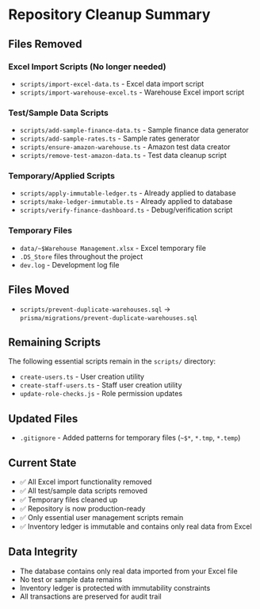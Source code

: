 # Repository Cleanup Summary

## Files Removed

### Excel Import Scripts (No longer needed)
- `scripts/import-excel-data.ts` - Excel data import script
- `scripts/import-warehouse-excel.ts` - Warehouse Excel import script

### Test/Sample Data Scripts
- `scripts/add-sample-finance-data.ts` - Sample finance data generator
- `scripts/add-sample-rates.ts` - Sample rates generator
- `scripts/ensure-amazon-warehouse.ts` - Amazon test data creator
- `scripts/remove-test-amazon-data.ts` - Test data cleanup script

### Temporary/Applied Scripts
- `scripts/apply-immutable-ledger.ts` - Already applied to database
- `scripts/make-ledger-immutable.ts` - Already applied to database
- `scripts/verify-finance-dashboard.ts` - Debug/verification script

### Temporary Files
- `data/~$Warehouse Management.xlsx` - Excel temporary file
- `.DS_Store` files throughout the project
- `dev.log` - Development log file

## Files Moved
- `scripts/prevent-duplicate-warehouses.sql` → `prisma/migrations/prevent-duplicate-warehouses.sql`

## Remaining Scripts
The following essential scripts remain in the `scripts/` directory:
- `create-users.ts` - User creation utility
- `create-staff-users.ts` - Staff user creation utility  
- `update-role-checks.js` - Role permission updates

## Updated Files
- `.gitignore` - Added patterns for temporary files (`~$*`, `*.tmp`, `*.temp`)

## Current State
- ✅ All Excel import functionality removed
- ✅ All test/sample data scripts removed
- ✅ Temporary files cleaned up
- ✅ Repository is now production-ready
- ✅ Only essential user management scripts remain
- ✅ Inventory ledger is immutable and contains only real data from Excel

## Data Integrity
- The database contains only real data imported from your Excel file
- No test or sample data remains
- Inventory ledger is protected with immutability constraints
- All transactions are preserved for audit trail